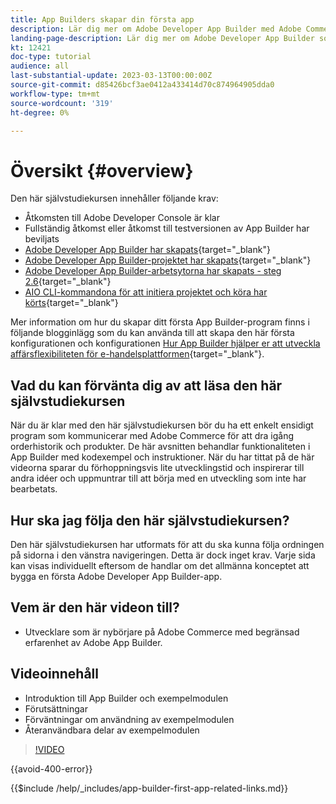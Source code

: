 ```yaml
---
title: App Builders skapar din första app
description: Lär dig mer om Adobe Developer App Builder med Adobe Commerce och skapa din första app.
landing-page-description: Lär dig mer om Adobe Developer App Builder som används med Adobe Commerce och skapa din första app.
kt: 12421
doc-type: tutorial
audience: all
last-substantial-update: 2023-03-13T00:00:00Z
source-git-commit: d85426bcf3ae0412a433414d70c874964905dda0
workflow-type: tm+mt
source-wordcount: '319'
ht-degree: 0%

---
```



# Översikt {#overview}

Den här självstudiekursen innehåller följande krav:

* Åtkomsten till Adobe Developer Console är klar
* Fullständig åtkomst eller åtkomst till testversionen av App Builder har beviljats
* [Adobe Developer App Builder har skapats](https://developer.adobe.com/app-builder/docs/getting_started/first_app/){target="_blank"}
* [Adobe Developer App Builder-projektet har skapats](https://developer.adobe.com/console){target="_blank"}
* [Adobe Developer App Builder-arbetsytorna har skapats - steg 2.6](https://developer.adobe.com/app-builder/docs/getting_started/first_app/#2-creating-a-new-project-on-developer-console){target="_blank"}
* [AIO CLI-kommandona för att initiera projektet och köra har körts](https://developer.adobe.com/runtime){target="_blank"}

Mer information om hur du skapar ditt första App Builder-program finns i följande blogginlägg som du kan använda till att skapa den här första konfigurationen och konfigurationen [Hur App Builder hjälper er att utveckla affärsflexibiliteten för e-handelsplattformen](https://business.adobe.com/blog/how-to/how-app-builder-helps-you-implement-a-composable-commerce-strategy){target="_blank"}.

## Vad du kan förvänta dig av att läsa den här självstudiekursen

När du är klar med den här självstudiekursen bör du ha ett enkelt ensidigt program som kommunicerar med Adobe Commerce för att dra igång orderhistorik och produkter. De här avsnitten behandlar funktionaliteten i App Builder med kodexempel och instruktioner. När du har tittat på de här videorna sparar du förhoppningsvis lite utvecklingstid och inspirerar till andra idéer och uppmuntrar till att börja med en utveckling som inte har bearbetats.

## Hur ska jag följa den här självstudiekursen?

Den här självstudiekursen har utformats för att du ska kunna följa ordningen på sidorna i den vänstra navigeringen. Detta är dock inget krav. Varje sida kan visas individuellt eftersom de handlar om det allmänna konceptet att bygga en första Adobe Developer App Builder-app.

## Vem är den här videon till?

* Utvecklare som är nybörjare på Adobe Commerce med begränsad erfarenhet av Adobe App Builder.

## Videoinnehåll

* Introduktion till App Builder och exempelmodulen
* Förutsättningar
* Förväntningar om användning av exempelmodulen
* Återanvändbara delar av exempelmodulen

>[!VIDEO](https://video.tv.adobe.com/v/3416740?quality=12&learn=on)

{{avoid-400-error}}

{{$include /help/_includes/app-builder-first-app-related-links.md}}

